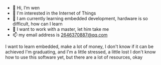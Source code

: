 - 👋 Hi, I’m wen
- 👀 I'm interested in the Internet of Things
- 🌱 I am currently learning embedded development, hardware is so difficult, how can I learn
- 💞️ I want to work with a master, let him take me
- 📫 my email address is 2646370887@qq.com

I want to learn embedded, make a lot of money, I don't know if it can be achieved
I'm graduating, and I'm a little stressed, a little lost
I don't know how to use this software yet, but there are a lot of resources, okay


<!---
xiaoheib/xiaoheib is a ✨ special ✨ repository because its `README.md` (this file) appears on your GitHub profile.
You can click the Preview link to take a look at your changes.
--->
